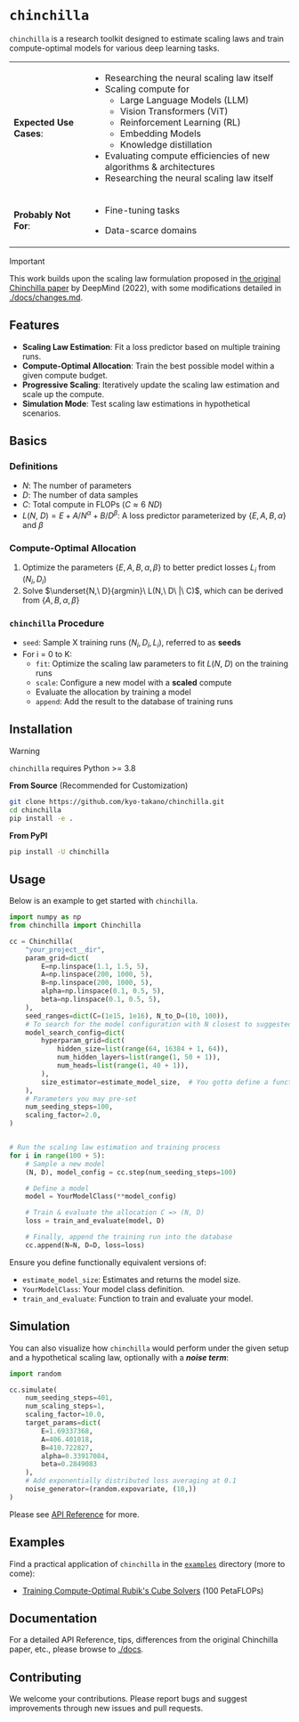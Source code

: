 # `chinchilla`

`chinchilla` is a research toolkit designed to estimate scaling laws and train compute-optimal models for various deep learning tasks.

<table>
<tr>
  <td>

**Expected Use Cases**:

  </td>
  <td>

- Researching the neural scaling law itself
- Scaling compute for
  - Large Language Models (LLM)
  - Vision Transformers (ViT)
  - Reinforcement Learning (RL)
  - Embedding Models
  - Knowledge distillation
- Evaluating compute efficiencies of new algorithms & architectures
- Researching the neural scaling law itself
</td>
<tr>
  <td>

  **Probably Not For**:
  </td>
  <td>

- Fine-tuning tasks
- Data-scarce domains

  </td>
</tr>
</table>

> [!IMPORTANT]
> This work builds upon the scaling law formulation proposed in [the original Chinchilla paper](https://deepmind.google/discover/blog/an-empirical-analysis-of-compute-optimal-large-language-model-training/) by DeepMind (2022),
> with some modifications detailed in [./docs/changes.md](https://github.com/kyo-takano/chinchilla/tree/master/docs/changes.md).

## Features

- **Scaling Law Estimation**: Fit a loss predictor based on multiple training runs.
- **Compute-Optimal Allocation**: Train the best possible model within a given compute budget.
- **Progressive Scaling**: Iteratively update the scaling law estimation and scale up the compute.
- **Simulation Mode**: Test scaling law estimations in hypothetical scenarios.

## Basics

### Definitions

- $N$: The number of parameters
- $D$: The number of data samples
- $C$: Total compute in FLOPs ($C\approx 6\ ND$)
- $L(N,\ D) = E + A/N ^ \alpha + B / D ^ \beta$: A loss predictor parameterized by $\{E, A, B, \alpha\}$ and $\beta$

### Compute-Optimal Allocation

1. Optimize the parameters $\{E, A, B, \alpha, \beta\}$ to better predict losses $L_i$ from $(N_i, D_i)$
2. Solve $\underset{N,\ D}{argmin}\ L(N,\ D\ |\ C)$, which can be derived from $\{A, B, \alpha, \beta\}$

### `chinchilla` Procedure

- `seed`: Sample X training runs $(N_i, D_i, L_i)$, referred to as **seeds**
- For i = 0 to K:
  - `fit`: Optimize the scaling law parameters to fit $L(N,\ D)$ on the training runs
  - `scale`: Configure a new model with a **scaled** compute
  - Evaluate the allocation by training a model
  - `append`: Add the result to the database of training runs

## Installation

> [!WARNING]
>
> `chinchilla` requires Python >= 3.8

**From Source** (Recommended for Customization)

```bash
git clone https://github.com/kyo-takano/chinchilla.git
cd chinchilla
pip install -e .
```

**From PyPI**

```bash
pip install -U chinchilla
```

## Usage

Below is an example to get started with `chinchilla`.

```python
import numpy as np
from chinchilla import Chinchilla

cc = Chinchilla(
    "your_project__dir",
    param_grid=dict(
        E=np.linspace(1.1, 1.5, 5),
        A=np.linspace(200, 1000, 5),
        B=np.linspace(200, 1000, 5),
        alpha=np.linspace(0.1, 0.5, 5),
        beta=np.linspace(0.1, 0.5, 5),
    ),
    seed_ranges=dict(C=(1e15, 1e16), N_to_D=(10, 100)),
    # To search for the model configuration with N closest to suggested:
    model_search_config=dict(
        hyperparam_grid=dict(
            hidden_size=list(range(64, 16384 + 1, 64)),
            num_hidden_layers=list(range(1, 50 + 1)),
            num_heads=list(range(1, 40 + 1)),
        ),
        size_estimator=estimate_model_size,  # You gotta define a function to estimate & return model size also
    ),
    # Parameters you may pre-set
    num_seeding_steps=100,
    scaling_factor=2.0,
)


# Run the scaling law estimation and training process
for i in range(100 + 5):
    # Sample a new model
    (N, D), model_config = cc.step(num_seeding_steps=100)

    # Define a model
    model = YourModelClass(**model_config)

    # Train & evaluate the allocation C => (N, D)
    loss = train_and_evaluate(model, D)

    # Finally, append the training run into the database
    cc.append(N=N, D=D, loss=loss)
```

Ensure you define functionally equivalent versions of:

- `estimate_model_size`: Estimates and returns the model size.
- `YourModelClass`: Your model class definition.
- `train_and_evaluate`: Function to train and evaluate your model.

## Simulation

You can also visualize how `chinchilla` would perform under the given setup and a hypothetical scaling law, optionally with a **_noise term_**:

```python
import random

cc.simulate(
    num_seeding_steps=401,
    num_scaling_steps=1,
    scaling_factor=10.0,
    target_params=dict(
        E=1.69337368,
        A=406.401018,
        B=410.722827,
        alpha=0.33917084,
        beta=0.2849083
    ),
    # Add exponentially distributed loss averaging at 0.1
    noise_generator=(random.expovariate, (10,))
)
```

Please see [API Reference](https://github.com/kyo-takano/chinchilla/tree/master/docs/api-reference.md) for more.

## Examples

Find a practical application of `chinchilla` in the [`examples`](https://github.com/kyo-takano/chinchilla/tree/master/examples) directory (more to come):

- [Training Compute-Optimal Rubik's Cube Solvers](https://github.com/kyo-takano/chinchilla/blob/master/examples/efficientcube.ipynb) (100 PetaFLOPs)

## Documentation

For a detailed API Reference, tips, differences from the original Chinchilla paper, etc., please browse to [./docs](https://github.com/kyo-takano/chinchilla/tree/master/docs).

## Contributing

We welcome your contributions.
Please report bugs and suggest improvements through new issues and pull requests.
